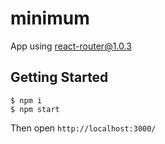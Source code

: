 minimum
================

App using react-router@1.0.3

Getting Started
-----

```
$ npm i
$ npm start
```

Then open `http://localhost:3000/`
